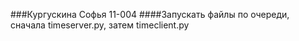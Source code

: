 ###Кургускина Софья 11-004
####Запускать файлы по очереди, сначала timeserver.py, затем timeclient.py